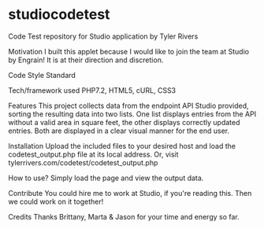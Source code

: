 # studiocodetest
Code Test repository for Studio application by Tyler Rivers

Motivation
I built this applet because I would like to join the team at Studio by Engrain! It is at their direction and discretion.

Code Style Standard

Tech/framework used
PHP7.2, HTML5, cURL, CSS3

Features
This project collects data from the endpoint API Studio provided, sorting the resulting data into two lists. One list displays entries from the API without a valid area in square feet, the other displays correctly updated entries. Both are displayed in a clear visual manner for the end user.

Installation
Upload the included files to your desired host and load the codetest_output.php file at its local address. Or, visit tylerrivers.com/codetest/codetest_output.php

How to use?
Simply load the page and view the output data.

Contribute
You could hire me to work at Studio, if you're reading this. Then we could work on it together!

Credits
Thanks Brittany, Marta & Jason for your time and energy so far.

